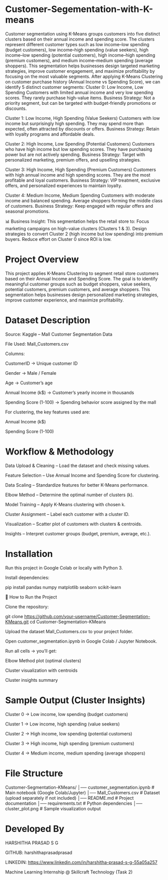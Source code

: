 # Customer-Segementation-with-K-means
Customer segmentation using K-Means groups customers into five distinct clusters based on their annual income and spending score. The clusters represent different customer types such as low income–low spending (budget customers), low income–high spending (value seekers), high income–low spending (potential customers), high income–high spending (premium customers), and medium income–medium spending (average shoppers). This segmentation helps businesses design targeted marketing strategies, improve customer engagement, and maximize profitability by focusing on the most valuable segments.
After applying K-Means Clustering on customer purchase history (Annual Income vs Spending Score), we can identify 5 distinct customer segments:
Cluster 0: Low Income, Low Spending
Customers with limited annual income and very low spending scores.
They rarely purchase high-value items.
Business Strategy: Not a priority segment, but can be targeted with budget-friendly promotions or discounts.

Cluster 1: Low Income, High Spending (Value Seekers)
Customers with low income but surprisingly high spending.
They may spend more than expected, often attracted by discounts or offers.
Business Strategy: Retain with loyalty programs and affordable deals.

Cluster 2: High Income, Low Spending (Potential Customers)
Customers who have high income but low spending scores.
They have purchasing power but are not actively spending.
Business Strategy: Target with personalized marketing, premium offers, and upselling strategies.

Cluster 3: High Income, High Spending (Premium Customers)
Customers with high annual income and high spending scores.
They are the most profitable and loyal customers.
Business Strategy: VIP treatment, exclusive offers, and personalized experiences to maintain loyalty.

Cluster 4: Medium Income, Medium Spending
Customers with moderate income and balanced spending.
Average shoppers forming the middle class of customers.
Business Strategy: Keep engaged with regular offers and seasonal promotions.

📊 Business Insight:
This segmentation helps the retail store to:
Focus marketing campaigns on high-value clusters (Clusters 1 & 3).
Design strategies to convert Cluster 2 (high income but low spending) into premium buyers.
Reduce effort on Cluster 0 since ROI is low.

# Project Overview

This project applies K-Means Clustering to segment retail store customers based on their Annual Income and Spending Score.
The goal is to identify meaningful customer groups such as budget shoppers, value seekers, potential customers, premium customers, and average shoppers.
This segmentation helps businesses design personalized marketing strategies, improve customer experience, and maximize profitability.

# Dataset Description

Source: Kaggle – Mall Customer Segmentation Data

File Used: Mall_Customers.csv

Columns:

CustomerID → Unique customer ID

Gender → Male / Female

Age → Customer’s age

Annual Income (k$) → Customer’s yearly income in thousands

Spending Score (1-100) → Spending behavior score assigned by the mall

For clustering, the key features used are:

Annual Income (k$)

Spending Score (1-100)

# Workflow & Methodology

Data Upload & Cleaning – Load the dataset and check missing values.

Feature Selection – Use Annual Income and Spending Score for clustering.

Data Scaling – Standardize features for better K-Means performance.

Elbow Method – Determine the optimal number of clusters (k).

Model Training – Apply K-Means clustering with chosen k.

Cluster Assignment – Label each customer with a cluster ID.

Visualization – Scatter plot of customers with clusters & centroids.

Insights – Interpret customer groups (budget, premium, average, etc.).

#  Installation

Run this project in Google Colab or locally with Python 3.

Install dependencies:

pip install pandas numpy matplotlib seaborn scikit-learn

🚀 How to Run the Project

Clone the repository:

git clone https://github.com/your-username/Customer-Segmentation-KMeans.git
cd Customer-Segmentation-KMeans


Upload the dataset Mall_Customers.csv to your project folder.

Open customer_segmentation.ipynb in Google Colab / Jupyter Notebook.

Run all cells → you’ll get:

Elbow Method plot (optimal clusters)

Cluster visualization with centroids

Cluster insights summary

# Sample Output (Cluster Insights)

Cluster 0 → Low income, low spending (budget customers)

Cluster 1 → Low income, high spending (value seekers)

Cluster 2 → High income, low spending (potential customers)

Cluster 3 → High income, high spending (premium customers)

Cluster 4 → Medium income, medium spending (average shoppers)

# File Structure
Customer-Segmentation-KMeans/
│── customer_segmentation.ipynb   # Main notebook (Google Colab/Jupyter)
│── Mall_Customers.csv            # Dataset (upload separately if not included)
│── README.md                     # Project documentation
│── requirements.txt              # Python dependencies
│── cluster_plot.png              # Sample visualization output

 # Developed By

HARSHITHA PRASAD S G

GITHUB: harshithaprasadprasad

LINKEDIN: https://www.linkedin.com/in/harshitha-prasad-s-g-55a05a257

Machine Learning Internship @ Skillcraft Technology (Task 2)
